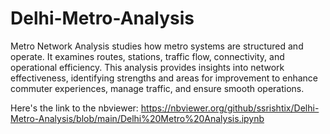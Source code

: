 # Delhi-Metro-Analysis
Metro Network Analysis studies how metro systems are structured and operate. It examines routes, stations, traffic flow, connectivity, and operational efficiency. This analysis provides insights into network effectiveness, identifying strengths and areas for improvement to enhance commuter experiences, manage traffic, and ensure smooth operations.


Here's the link to the nbviewer: https://nbviewer.org/github/ssrishtix/Delhi-Metro-Analysis/blob/main/Delhi%20Metro%20Analysis.ipynb
